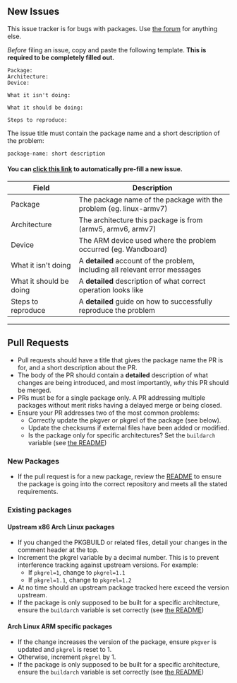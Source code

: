 ## New Issues
This issue tracker is for bugs with packages.  Use [the forum](http://archlinuxarm.org/forum) for anything else.

*Before* filing an issue, copy and paste the following template.  **This is required to be completely filled out.**
```AsciiDoc
Package: 
Architecture: 
Device: 

What it isn't doing:

What it should be doing:

Steps to reproduce:

```
The issue title must contain the package name and a short description of the problem:
```AsciiDoc
package-name: short description
```

#### You can [click this link](https://github.com/archlinuxarm/PKGBUILDs/issues/new?title=package-name:%20short%20description&body=Package:%20%0AArchitecture:%20%0ADevice:%20%0A%0AWhat%20it%20isn%27t%20doing:%0A%0AWhat%20it%20should%20be%20doing:%0A%0ASteps%20to%20reproduce:%0A) to automatically pre-fill a new issue.

Field | Description
---- | -----
Package | The package name of the package with the problem (eg. linux-armv7)
Architecture | The architecture this package is from (armv5, armv6, armv7)
Device | The ARM device used where the problem occurred (eg. Wandboard)
What it isn't doing | A **detailed** account of the problem, including all relevant error messages
What it should be doing | A **detailed** description of what correct operation looks like
Steps to reproduce | A **detailed** guide on how to successfully reproduce the problem

---

## Pull Requests
* Pull requests should have a title that gives the package name the PR is for, and a short description about the PR.
* The body of the PR should contain a **detailed** description of what changes are being introduced, and most importantly, *why* this PR should be merged.
* PRs must be for a single package only.  A PR addressing multiple packages without merit risks having a delayed merge or being closed.
* Ensure your PR addresses two of the most common problems:
  * Correctly update the pkgver or pkgrel of the package (see below).
  * Update the checksums if external files have been added or modified.
  * Is the package only for specific architectures?  Set the `buildarch` variable (see [the README](https://github.com/archlinuxarm/PKGBUILDs/blob/master/README.md))

### New Packages
* If the pull request is for a new package, review the [README](https://github.com/archlinuxarm/PKGBUILDs/blob/master/README.md) to ensure the package is going into the correct repository and meets all the stated requirements.

### Existing packages
#### Upstream x86 Arch Linux packages
* If you changed the PKGBUILD or related files, detail your changes in the comment header at the top.
* Increment the pkgrel variable by a decimal number.  This is to prevent interference tracking against upstream versions.  For example:
  * If `pkgrel=1`, change to `pkgrel=1.1`
  * If `pkgrel=1.1`, change to `pkgrel=1.2`
* At no time should an upstream package tracked here exceed the version upstream.
* If the package is only supposed to be built for a specific architecture, ensure the `buildarch` variable is set correctly (see [the README](https://github.com/archlinuxarm/PKGBUILDs/blob/master/README.md))

#### Arch Linux ARM specific packages
* If the change increases the version of the package, ensure `pkgver` is updated and `pkgrel` is reset to 1.
* Otherwise, increment `pkgrel` by 1.
* If the package is only supposed to be built for a specific architecture, ensure the `buildarch` variable is set correctly (see [the README](https://github.com/archlinuxarm/PKGBUILDs/blob/master/README.md))
